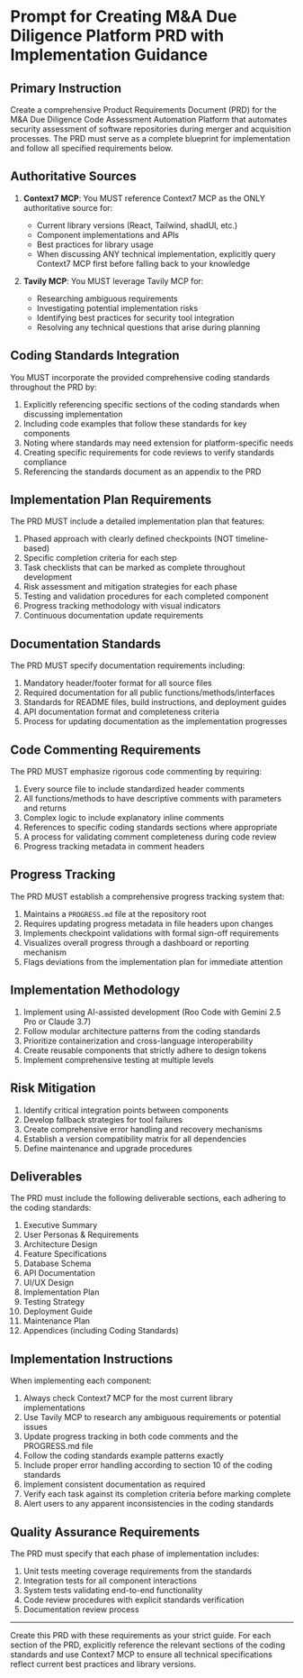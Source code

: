 # Prompt for Creating M&A Due Diligence Platform PRD with Implementation Guidance

## Primary Instruction

Create a comprehensive Product Requirements Document (PRD) for the M&A Due Diligence Code Assessment Automation Platform that automates security assessment of software repositories during merger and acquisition processes. The PRD must serve as a complete blueprint for implementation and follow all specified requirements below.

## Authoritative Sources

1. **Context7 MCP**: You MUST reference Context7 MCP as the ONLY authoritative source for:
    
    - Current library versions (React, Tailwind, shadUI, etc.)
    - Component implementations and APIs
    - Best practices for library usage
    - When discussing ANY technical implementation, explicitly query Context7 MCP first before falling back to your knowledge
2. **Tavily MCP**: You MUST leverage Tavily MCP for:
    
    - Researching ambiguous requirements
    - Investigating potential implementation risks
    - Identifying best practices for security tool integration
    - Resolving any technical questions that arise during planning

## Coding Standards Integration

You MUST incorporate the provided comprehensive coding standards throughout the PRD by:

1. Explicitly referencing specific sections of the coding standards when discussing implementation
2. Including code examples that follow these standards for key components
3. Noting where standards may need extension for platform-specific needs
4. Creating specific requirements for code reviews to verify standards compliance
5. Referencing the standards document as an appendix to the PRD

## Implementation Plan Requirements

The PRD MUST include a detailed implementation plan that features:

1. Phased approach with clearly defined checkpoints (NOT timeline-based)
2. Specific completion criteria for each step
3. Task checklists that can be marked as complete throughout development
4. Risk assessment and mitigation strategies for each phase
5. Testing and validation procedures for each completed component
6. Progress tracking methodology with visual indicators
7. Continuous documentation update requirements

## Documentation Standards

The PRD MUST specify documentation requirements including:

1. Mandatory header/footer format for all source files
2. Required documentation for all public functions/methods/interfaces
3. Standards for README files, build instructions, and deployment guides
4. API documentation format and completeness criteria
5. Process for updating documentation as the implementation progresses

## Code Commenting Requirements

The PRD MUST emphasize rigorous code commenting by requiring:

1. Every source file to include standardized header comments
2. All functions/methods to have descriptive comments with parameters and returns
3. Complex logic to include explanatory inline comments
4. References to specific coding standards sections where appropriate
5. A process for validating comment completeness during code review
6. Progress tracking metadata in comment headers

## Progress Tracking

The PRD MUST establish a comprehensive progress tracking system that:

1. Maintains a `PROGRESS.md` file at the repository root
2. Requires updating progress metadata in file headers upon changes
3. Implements checkpoint validations with formal sign-off requirements
4. Visualizes overall progress through a dashboard or reporting mechanism
5. Flags deviations from the implementation plan for immediate attention

## Implementation Methodology

1. Implement using AI-assisted development (Roo Code with Gemini 2.5 Pro or Claude 3.7)
2. Follow modular architecture patterns from the coding standards
3. Prioritize containerization and cross-language interoperability
4. Create reusable components that strictly adhere to design tokens
5. Implement comprehensive testing at multiple levels

## Risk Mitigation

1. Identify critical integration points between components
2. Develop fallback strategies for tool failures
3. Create comprehensive error handling and recovery mechanisms
4. Establish a version compatibility matrix for all dependencies
5. Define maintenance and upgrade procedures

## Deliverables

The PRD must include the following deliverable sections, each adhering to the coding standards:

1. Executive Summary
2. User Personas & Requirements
3. Architecture Design
4. Feature Specifications
5. Database Schema
6. API Documentation
7. UI/UX Design
8. Implementation Plan
9. Testing Strategy
10. Deployment Guide
11. Maintenance Plan
12. Appendices (including Coding Standards)

## Implementation Instructions

When implementing each component:

1. Always check Context7 MCP for the most current library implementations
2. Use Tavily MCP to research any ambiguous requirements or potential issues
3. Update progress tracking in both code comments and the PROGRESS.md file
4. Follow the coding standards example patterns exactly
5. Include proper error handling according to section 10 of the coding standards
6. Implement consistent documentation as required
7. Verify each task against its completion criteria before marking complete
8. Alert users to any apparent inconsistencies in the coding standards

## Quality Assurance Requirements

The PRD must specify that each phase of implementation includes:

1. Unit tests meeting coverage requirements from the standards
2. Integration tests for all component interactions
3. System tests validating end-to-end functionality
4. Code review procedures with explicit standards verification
5. Documentation review process

---

Create this PRD with these requirements as your strict guide. For each section of the PRD, explicitly reference the relevant sections of the coding standards and use Context7 MCP to ensure all technical specifications reflect current best practices and library versions.
